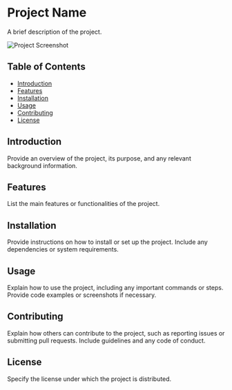 # Project Name

A brief description of the project.

![Project Screenshot](..../resources/screenshot.png)

## Table of Contents

- [Introduction](#introduction)
- [Features](#features)
- [Installation](#installation)
- [Usage](#usage)
- [Contributing](#contributing)
- [License](#license)

## Introduction

Provide an overview of the project, its purpose, and any relevant background information.

## Features

List the main features or functionalities of the project.

## Installation

Provide instructions on how to install or set up the project. Include any dependencies or system requirements.

## Usage

Explain how to use the project, including any important commands or steps. Provide code examples or screenshots if necessary.

## Contributing

Explain how others can contribute to the project, such as reporting issues or submitting pull requests. Include guidelines and any code of conduct.

## License

Specify the license under which the project is distributed.